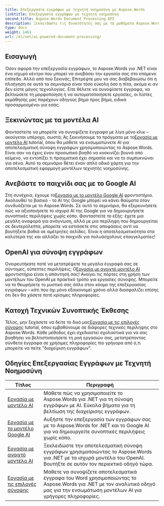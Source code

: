 ```yaml
---
title: Επεξεργασία εγγράφων με τεχνητή νοημοσύνη με Aspose.Words
linktitle: Επεξεργασία εγγράφων με τεχνητή νοημοσύνη
second_title: Aspose.Words Document Processing API
description: Ξεκλειδώστε τις δυνατότητές σας με τα μαθήματα Aspose.Words για .NET. Μάθετε να βελτιώνετε την επεξεργασία εγγράφων με λύσεις που υποστηρίζονται από AI για γρήγορα και αποτελεσματικά αποτελέσματα.
type: docs
weight: 1461
url: /el/net/ai-powered-document-processing/
---
```

## Εισαγωγή

Όσον αφορά την επεξεργασία εγγράφων, το Aspose.Words για .NET είναι ένα ισχυρό κέντρο που μπορεί να ανεβάσει την εργασία σας στο επόμενο επίπεδο. Αλλά από πού ξεκινάς; Επιτρέψτε μου να σας διαβεβαιώσω ότι η πλοήγηση σε αυτά τα σεμινάρια είναι τόσο εύκολη όσο η πίτα, ακόμα κι αν δεν είστε μάγος τεχνολογίας. Είτε θέλετε να συνοψίσετε έγγραφα, να βελτιώσετε τη μορφοποίηση ή να αυτοματοποιήσετε εργασίες, οι λίστες εκμάθησής μας παρέχουν οδηγούς βήμα προς βήμα, ειδικά προσαρμοσμένοι για εσάς.

## Ξεκινώντας με τα μοντέλα AI

 Φανταστείτε να μπορείτε να συνοψίζετε έγγραφα με λίγα μόνο κλικ – ακούγεται υπέροχο, σωστά; Ας ξεκινήσουμε τα πράγματα με το[Εργασία με μοντέλο AI](./working-with-ai-model/) tutorial, όπου θα μάθετε να ενσωματώνετε AI για αποτελεσματική σύνοψη εγγράφων χρησιμοποιώντας το Aspose.Words. Είναι σαν να έχεις έναν προσωπικό βοηθό να κοσκινίζει βουνά από κείμενο, να εντοπίζει τι πραγματικά έχει σημασία και να το συμπυκνώνει για σένα. Αυτό το σεμινάριο θέτει έναν απλό οδικό χάρτη για την αποτελεσματική εφαρμογή μοντέλων τεχνητής νοημοσύνης. 

## Ανεβάστε το παιχνίδι σας με το Google AI

 Στη συνέχεια, έχουμε το[Εργασία με το μοντέλο Google AI](./working-with-google-ai-model/) φροντιστήριο. Ακολουθεί το βασικό - το AI της Google μπορεί να κάνει θαύματα όταν συνδυάζεται με το Aspose.Words. Σε αυτό το σεμινάριο, θα εξερευνήσετε πώς να αξιοποιήσετε το ισχυρό AI της Google για να δημιουργήσετε συνοπτικές περιλήψεις χωρίς κόπο. Φανταστείτε το εξής: έχετε μια μεγάλη αναφορά για ανάγνωση, αλλά με μια περίληψη που δημιουργείται σε δευτερόλεπτα, μπορείτε να εστιάσετε στις αποφάσεις αντί να βουτήξετε βαθιά σε αμέτρητες σελίδες. Είναι η αποτελεσματικότητα στα καλύτερά της και αλλάζει το παιχνίδι για πολυάσχολους επαγγελματίες!

## OpenAI για σύνοψη εγγράφων

 Ονειρευτήκατε ποτέ να μετατρέψετε τα μεγάλα έγγραφά σας σε σύντομες, εύπεπτες περιλήψεις; Ο[Εργασία με ανοιχτό μοντέλο AI](./working-with-open-ai-model/) φροντιστήριο είναι η απάντησή σας! Ανοίγει τις πόρτες στη χρήση των μοντέλων του OpenAI με πρακτικό τρόπο για εργασίες σύνοψης. Μπορείτε να το θεωρήσετε το μυστικό σας όπλο στον κόσμο της επεξεργασίας εγγράφων – κάτι που όχι μόνο εξοικονομεί χρόνο αλλά διασφαλίζει επίσης ότι δεν θα χάσετε ποτέ κρίσιμες πληροφορίες.

## Κατοχή Τεχνικών Συνοπτικής Έκθεσης

 Τέλος, μην ξεχάσετε να δείτε το δικό μας[Εργασία με τις επιλογές σύνοψης](./working-with-summarize-options/) tutorial, όπου εμβαθύνουμε σε διάφορες τεχνικές περίληψης στο Aspose.Words. Κάθε μέθοδος έχει σχεδιαστεί σχολαστικά για να σας βοηθήσει να βελτιστοποιήσετε τη ροή εργασιών σας, μετατρέποντας σύνθετα έγγραφα σε χρήσιμες πληροφορίες πιο γρήγορα από ό,τι μπορείτε να πείτε "διαχείριση εγγράφων". 

 ## Οδηγίες Επεξεργασίας Εγγράφων με Τεχνητή Νοημοσύνη
| Τίτλος | Περιγραφή |
| --- | --- |
| [Εργασία με μοντέλο AI](./working-with-ai-model/) | Μάθετε πώς να χρησιμοποιείτε το Aspose.Words για .NET για τη σύνοψη εγγράφων με AI. Εύκολα βήματα για τη βελτίωση της διαχείρισης εγγράφων. |
| [Εργασία με το μοντέλο Google AI](./working-with-google-ai-model/) | Αυξήστε την επεξεργασία των εγγράφων σας με το Aspose.Words for .NET και το Google AI για να δημιουργείτε συνοπτικές περιλήψεις χωρίς κόπο. |
| [Εργασία με ανοιχτό μοντέλο AI](./working-with-open-ai-model/) | Ξεκλειδώστε την αποτελεσματική σύνοψη εγγράφων χρησιμοποιώντας το Aspose.Words για .NET με τα ισχυρά μοντέλα του OpenAI. Βουτήξτε σε αυτόν τον περιεκτικό οδηγό τώρα. |
| [Εργασία με τις επιλογές σύνοψης](./working-with-summarize-options/) | Μάθετε να συνοψίζετε αποτελεσματικά έγγραφα του Word χρησιμοποιώντας το Aspose.Words για .NET με τον αναλυτικό οδηγό μας για την ενσωμάτωση μοντέλων AI για γρήγορες πληροφορίες. |